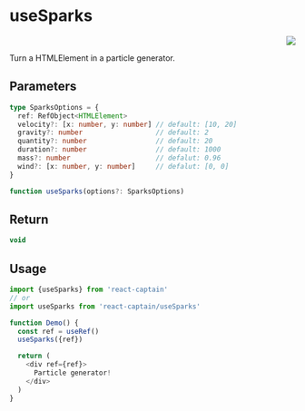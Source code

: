 # useSparks

<p align="right">
  <a href="https://react-captain.soywod.me/?selectedKind=useSparks&selectedStory=Default&full=0&addons=1&stories=1&panelRight=0&addonPanel=storybook%2Factions%2Factions-panel">
    <img src="https://github.com/storybooks/brand/blob/master/badge/badge-storybook.svg" />
  </a>
</p>

Turn a HTMLElement in a particle generator.

## Parameters

```typescript
type SparksOptions = {
  ref: RefObject<HTMLElement>
  velocity?: [x: number, y: number] // default: [10, 20]
  gravity?: number                  // default: 2
  quantity?: number                 // default: 20
  duration?: number                 // default: 1000
  mass?: number                     // defalut: 0.96
  wind?: [x: number, y: number]     // defalut: [0, 0]
}

function useSparks(options?: SparksOptions)
```

## Return

```typescript
void
```

## Usage

```typescript
import {useSparks} from 'react-captain'
// or
import useSparks from 'react-captain/useSparks'

function Demo() {
  const ref = useRef()
  useSparks({ref})

  return (
    <div ref={ref}>
      Particle generator!
    </div>
  )
}
```
